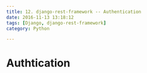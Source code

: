 ```yaml
---
title: 12. django-rest-framework -- Authentication
date: 2016-11-13 13:18:12
tags: [Django, django-rest-framework]
category: Python

---
```


# Authtication 

